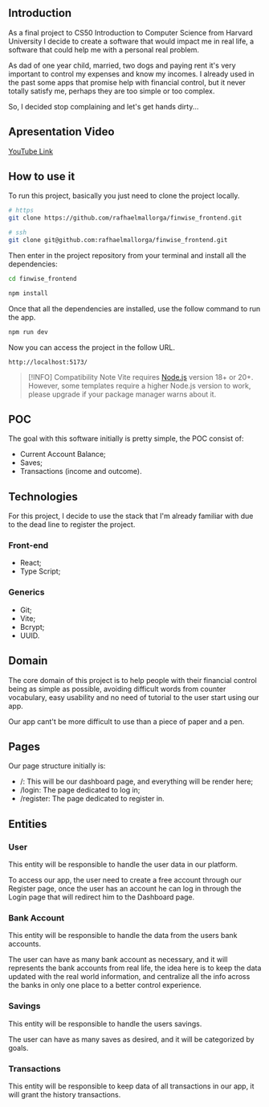 ## Introduction

As a final project to CS50 Introduction to Computer Science from Harvard University I decide to create a software that would impact me in real life, a software that could help me with a personal real problem.

As dad of one year child, married, two dogs and paying rent it's very important to control my expenses and know my incomes. I already used in the past some apps that promise help with financial control, but it never totally satisfy me, perhaps they are too simple or too complex.

So, I decided stop complaining and let's get hands dirty...

## Apresentation Video

[YouTube Link](https://www.youtube.com/watch?v=rGHtRcwcnaI)

## How to use it

To run this project, basically you just need to clone the project locally.

```bash
# https
git clone https://github.com/rafhaelmallorga/finwise_frontend.git

# ssh
git clone git@github.com:rafhaelmallorga/finwise_frontend.git
```

Then enter in the project repository from your terminal and install all the dependencies:

```bash
cd finwise_frontend
```

```bash
npm install
```

Once that all the dependencies are installed, use the follow command to run the app.

```bash
npm run dev
```

Now you can access the project in the follow URL.

```
http://localhost:5173/
```



> [!INFO] Compatibility Note
> Vite requires [Node.js](https://nodejs.org/en/) version 18+ or 20+. However, some templates require a higher Node.js version to work, please upgrade if your package manager warns about it.

## POC

The goal with this software initially is pretty simple, the POC consist of:
* Current Account Balance;
* Saves;
* Transactions (income and outcome).

## Technologies

For this project, I decide to use the stack that I'm already familiar with due to the dead line to register the project.

### Front-end
* React;
* Type Script;

### Generics
* Git;
* Vite;
* Bcrypt;
* UUID.

## Domain

The core domain of this project is to help people with their financial control being as simple as possible, avoiding difficult words from counter vocabulary, easy usability and no need of tutorial to the user start using our app.

Our app cant't be more difficult to use than a piece of paper and a pen.

## Pages

Our page structure initially is:
* /: This will be our dashboard page, and everything will be render here;
* /login: The page dedicated to log in;
* /register: The page dedicated to register in.

## Entities

### User

This entity  will be responsible to handle the user data in our platform. 

To access our app, the user need to create a free account through our Register page, once the user has an account he can log in through the Login page that will redirect him to the Dashboard page.

### Bank Account

This entity will be responsible to handle the data from the users bank accounts.

The user can have as many bank account as necessary, and it will represents the bank accounts from real life, the idea here is to keep the data updated with the real world information, and centralize all the info across the banks in only one place to a better control experience.
### Savings

This entity will be responsible to handle the users savings.

The user can have as many saves as desired, and it will be categorized by goals.

### Transactions

This entity will be responsible to keep data of all transactions in our app, it will grant the history transactions.  
